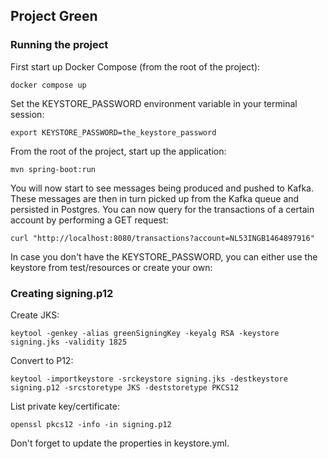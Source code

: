 ## Project Green

### Running the project
First start up Docker Compose (from the root of the project):
```
docker compose up
```

Set the KEYSTORE_PASSWORD environment variable in your terminal session:
```
export KEYSTORE_PASSWORD=the_keystore_password
```

From the root of the project, start up the application:
```
mvn spring-boot:run
```

You will now start to see messages being produced and pushed to Kafka. These messages are then in turn picked up from
the Kafka queue and persisted in Postgres. You can now query for the transactions of a certain account by performing
a GET request:
```
curl "http://localhost:8080/transactions?account=NL53INGB1464897916"
```

In case you don't have the KEYSTORE_PASSWORD, you can either use the keystore from test/resources or create your own:

### Creating signing.p12
Create JKS:
```
keytool -genkey -alias greenSigningKey -keyalg RSA -keystore signing.jks -validity 1825
```

Convert to P12:
```
keytool -importkeystore -srckeystore signing.jks -destkeystore signing.p12 -srcstoretype JKS -deststoretype PKCS12
```

List private key/certificate:
```
openssl pkcs12 -info -in signing.p12
```

Don't forget to update the properties in keystore.yml. 
